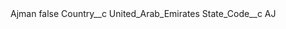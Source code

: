 <?xml version="1.0" encoding="UTF-8"?>
<CustomMetadata xmlns="http://soap.sforce.com/2006/04/metadata" xmlns:xsi="http://www.w3.org/2001/XMLSchema-instance" xmlns:xsd="http://www.w3.org/2001/XMLSchema">
    <label>Ajman</label>
    <protected>false</protected>
    <values>
        <field>Country__c</field>
        <value xsi:type="xsd:string">United_Arab_Emirates</value>
    </values>
    <values>
        <field>State_Code__c</field>
        <value xsi:type="xsd:string">AJ</value>
    </values>
</CustomMetadata>
